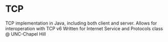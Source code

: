 # TCP
TCP implementation in Java, including both client and server. Allows for interoperation with TCP v6
Written for Internet Service and Protocols class @ UNC-Chapel Hill
